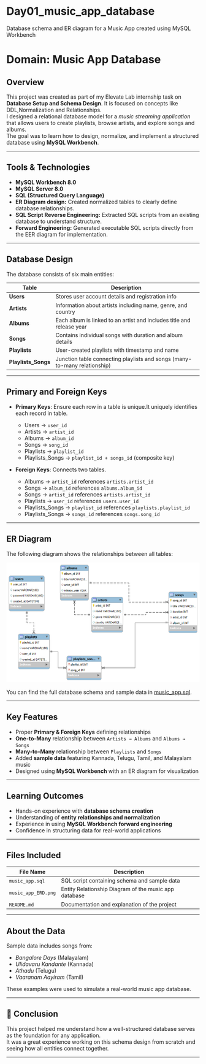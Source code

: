 # Day01_music_app_database
Database schema and ER diagram for a Music App created using MySQL Workbench
# Domain: Music App Database

## Overview
This project was created as part of my Elevate Lab internship task on **Database Setup and Schema Design**. It is focused on concepts like DDL,Normalization and Relationships.  
I designed a relational database model for a *music streaming application* that allows users to create playlists, browse artists, and explore songs and albums.  
The goal was to learn how to design, normalize, and implement a structured database using **MySQL Workbench**.

---
## Tools & Technologies
- **MySQL Workbench 8.0**  
- **MySQL Server 8.0**  
- **SQL (Structured Query Language)**
- **ER Diagram design:** Created normalized tables to clearly define database relationships.  
- **SQL Script Reverse Engineering:** Extracted SQL scripts from an existing database to understand structure.  
- **Forward Engineering:** Generated executable SQL scripts directly from the EER diagram for implementation.

---

## Database Design
The database consists of six main entities:

| Table | Description |
|--------|--------------|
| **Users** | Stores user account details and registration info |
| **Artists** | Information about artists including name, genre, and country |
| **Albums** | Each album is linked to an artist and includes title and release year |
| **Songs** | Contains individual songs with duration and album details |
| **Playlists** | User-created playlists with timestamp and name |
| **Playlists_Songs** | Junction table connecting playlists and songs (many-to-many relationship) |

---

## Primary and Foreign Keys

- **Primary Keys**: Ensure each row in a table is unique.It uniquely identifies each record in table.
  - Users → `user_id`
  - Artists → `artist_id`
  - Albums → `album_id`
  - Songs → `song_id`
  - Playlists → `playlist_id`
  - Playlists_Songs → `playlist_id + songs_id` (composite key)

- **Foreign Keys**: Connects two tables.
  - Albums → `artist_id` references `artists.artist_id`
  - Songs → `album_id` references `albums.album_id`
  - Songs → `artist_id` references `artists.artist_id`
  - Playlists → `user_id` references `users.user_id`
  - Playlists_Songs → `playlist_id` references `playlists.playlist_id`
  - Playlists_Songs → `songs_id` references `songs.song_id`

---
## ER Diagram
The following diagram shows the relationships between all tables:

![ER Diagram](music_app_ERD.png)

You can find the full database schema and sample data in [music_app.sql](music_app.sql).

---

## Key Features
- Proper **Primary & Foreign Keys** defining relationships  
- **One-to-Many** relationship between `Artists → Albums` and `Albums → Songs`  
- **Many-to-Many** relationship between `Playlists` and `Songs`  
- Added **sample data** featuring Kannada, Telugu, Tamil, and Malayalam music  
- Designed using **MySQL Workbench** with an ER diagram for visualization  

---

## Learning Outcomes
- Hands-on experience with **database schema creation**  
- Understanding of **entity relationships and normalization**  
- Experience in using **MySQL Workbench forward engineering**  
- Confidence in structuring data for real-world applications  

---

## Files Included
| File Name | Description |
|------------|-------------|
| `music_app.sql` | SQL script containing schema and sample data |
| `music_app_ERD.png` | Entity Relationship Diagram of the music app database |
| `README.md` | Documentation and explanation of the project |

---
## About the Data
Sample data includes songs from:
- *Bangalore Days* (Malayalam)  
- *Ulidavaru Kandante* (Kannada)  
- *Athadu* (Telugu)  
- *Vaaranam Aayiram* (Tamil)  

These examples were used to simulate a real-world music app database.

---

## 🚀 Conclusion
This project helped me understand how a well-structured database serves as the foundation for any application.  
It was a great experience working on this schema design from scratch and seeing how all entities connect together.

---

